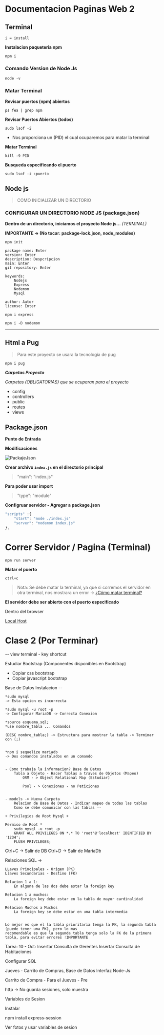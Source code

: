 # Documentacion Paginas Web 2

## Terminal 

    i = install

**Instalacion paqueteria npm**

`npm i`

### Comando Version de Node Js
`node -v`

    
### Matar Terminal

**Revisar puertos (npm) abiertos**

`ps fea | grep npm`

**Revisar Puertos Abiertos (todos)**

`sudo lsof -i`

- Nos proporciona un (PID) el cual ocuparemos para matar la terminal

**Matar Terminal**

`kill -9 PID`

**Busqueda especificando el puerto**

`sudo lsof -i :puerto`

    
## Node js

> COMO INICIALIZAR UN DIRECTORIO 

### CONFIGURAR UN DIRECTORIO NODE JS (package.json)

**Dentro de un directorio, iniciamos el proyecto Node js...**
_(TERMINAL)_

**IMPORTANTE -> (No tocar: package-lock.json, node_modules)**

`npm init`

```
package name: Enter
version: Enter
description: Despcripcion
main: Enter
git repository: Enter

keywords: 
    Nodejs
    Express
    Nodemon
    Mysql

author: Autor
license: Enter

```

`npm i express`  

`npm i -D nodemon`

---

## Html a Pug

>Para este proyecto se usara la tecnologia de pug

`npm i pug`

**_Carpetas Proyecto_**

_Carpetas (OBLIGATORIAS) que se ocuparan para el proyecto_

- config
- controllers
- public
- routes
- views


## Package.json 

**Punto de Entrada**

**Modificaciones**

![PackajeJson](packagejson.png)

**Crear archivo `index.js` en el directorio principal**

> "main": "index.js"

**Para poder usar import**

> "type": "module"

**Configruar servidor - Agregar a package.json**

```js
"scripts" :{
    "start": "node ./index.js"
    "server": "nodemon index.js"
},
```
>

# Correr Servidor / Pagina (Terminal)

`npm run server`

**Matar el puerto**

`ctrl+c`

> Nota: Se debe matar la terminal, ya que si corremos el servidor en otra terminal, nos mostrara un error -> [¿Cómo matar terminal?](#matar-terminal)



**El servidor debe ser abierto con el puerto especificado**

Dentro del browser

[Local Host](http://localhost:2800/)


# Clase 2 (Por Terminar)

-- view terminal - key shortcut


Estudiar Bootstrap (Componentes disponibles en Bootstrap)
 - Copiar css bootstrap
 - Copiar javascript bootstrap


 Base de Datos
    Instalacion -- 

    *sudo mysql 
    -> Esta opcion es incorrecta

    *sudo mysql -u root -p 
    -> Configurar MariaDB -> Correcta Conexion
    
    *source esquema.sql;
    *use nombre_tabla ... Comandos

    (DESC nombre_tabla;) -> Estructura para mostrar la tabla -> Terminar con (;)


    *npm i sequelize mariadb 
    -> Dos comandos instalados en un comando


    - Como trabaja la informacion? Base de Datos
        Tabla a Objeto - Hacer Tablas a traves de Objetos (Mapeo)
            ORM - > Object Relational Map (Estudiar)

            Pool - > Conexiones - no Peticiones


    - models -> Nueva Carpeta
        Relacion de Base de Datos - Indicar mapeo de todas las tablas
        Como se debe comunicar con las tablas --

    + Privilegios de Root Mysql +

    Permiso de Root *
        sudo mysql -u root -p
        GRANT ALL PRIVILEGES ON *.* TO 'root'@'localhost' IDENTIFIED BY '1234';
        FLUSH PRIVILEGES;

Ctrl+C -> Salir de DB 
Ctrl+D -> Salir de MariaDb


Relaciones SQL ->

    LLaves Principales - Origen (PK)
    Llaves Secundarias - Destino (FK)

    Relacion 1 a 1:
        En alguna de las dos debe estar la foreign key
    
    Relacion 1 a muchos:
        La foreign key debe estar en la tabla de mayor cardinalidad 
    
    Relacion Muchos a Muchos
        La foreign key se debe estar en una tabla intermedia


    Lo mejor es que el la tabla prioritaria tenga la PK, la segunda tabla (puede tener una PK), pero lo mas 
    recomendable es que la segunda tabla tenga solo la FK de la primera tabla, para evitar errores !IMPORTANTE



Tarea: 
    10 - Oct:
        Insertar Consulta de Gerentes
        Insertar Consulta de Habitaciones



Configurar SQL



Jueves - Carrito de Compras, Base de Datos
        Interfaz Node-Js


Carrito de Compra - Para el Jueves - Pre


http -> No guarda sesiones, solo muestra



Variables de Sesion

Instalar 

npm install express-session


Ver fotos y usar variables de sesion